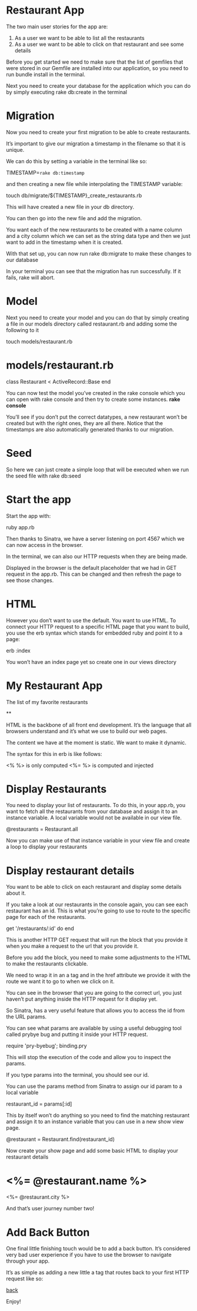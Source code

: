 Restaurant App
==============

The two main user stories for the app are:

1. As a user we want to be able to list all the restaurants
2. As a user we want to be able to click on that restaurant and see some details

Before you get started we need to make sure that the list of gemfiles that were stored in our Gemfile are installed into our application, so you need to run bundle install in the terminal.

Next you need to create your database for the application which you can do by simply executing rake db:create in the terminal

Migration
========

Now you need to create your first migration to be able to create restaurants.

It’s important to give our migration a timestamp in the filename so that it is unique. 

We can do this by setting a variable in the terminal like so:

TIMESTAMP=`rake db:timestamp`

and then creating a new file while interpolating the TIMESTAMP variable:

touch db/migrate/${TIMESTAMP}_create_restaurants.rb

This will have created a new file in your db directory.

You can then go into the new file and add the migration.

You want each of the new restaurants to be created with a name column and a city column which we can set as the string data type and then we just want to add in the timestamp when it is created.

With that set up, you can now run rake db:migrate to make these changes to our database

In your terminal you can see that the migration has run successfully. If it fails, rake will abort.


Model
=====

Next you need to create your model and you can do that by simply creating a file in our models directory called restaurant.rb and adding some the following to it

touch models/restaurant.rb

# models/restaurant.rb
class Restaurant < ActiveRecord::Base
end

You can now test the model you’ve created in the rake console which you can open with rake console and then try to create some instances. **rake console**

You’ll see if you don’t put the correct datatypes, a new restaurant won’t be created but with the right ones, they are all there. Notice that the timestamps are also automatically generated thanks to our migration.


Seed
====

So here we can just create a simple loop that will be executed when we run the seed file with rake db:seed


Start the app
==========

Start the app with:

ruby app.rb

Then thanks to Sinatra, we have a server listening on port 4567 which we can now access in the browser.

In the terminal, we can also our HTTP requests when they are being made.

Displayed in the browser is the default placeholder that we had in GET request in the app.rb. This can be changed and then refresh the page to see those changes.


HTML
=====

However you don’t want to use the default. You want to use HTML. To connect your HTTP request to a specific HTML page that you want to build, you use the erb syntax which stands for embedded ruby and point it to a page:

erb :index

You won’t have an index page yet so create one in our views directory

<h1>My Restaurant App</h1>
<p>The list of my favorite restaurants</p>**

HTML is the backbone of all front end development. It’s the language that all browsers understand and it’s what we use to build our web pages.

The content we have at the moment is static. We want to make it dynamic.

The syntax for this in erb is like follows:

<% %> is only computed
<%= %> is computed and injected


Display Restaurants
===============

You need to display your list of restaurants. To do this, in your app.rb, you want to fetch all the restaurants from your database and assign it to an instance variable. A local variable would not be available in our view file.

@restaurants = Restaurant.all

Now you can make use of that instance variable in your view file and create a loop to display your restaurants


Display restaurant details
====================

You want to be able to click on each restaurant and display some details about it.

If you take a look at our restaurants in the console again, you can see each restaurant has an id. This is what you’re going to use to route to the specific page for each of the restaurants.

get '/restaurants/:id' do
end

This is another HTTP GET request that will run the block that you provide it when you make a request to the url that you provide it.

Before you add the block, you need to make some adjustments to the HTML to make the restaurants clickable.

We need to wrap it in an a tag and in the href attribute we provide it with the route we want it to go to when we click on it.

You can see in the browser that you are going to the correct url, you just haven’t put anything inside the HTTP request for it display yet.

So Sinatra, has a very useful feature that allows you to access the id from the URL params.

You can see what params are available by using a useful debugging tool called prybye bug and putting it inside your HTTP request.

require 'pry-byebug'; binding.pry

This will stop the execution of the code and allow you to inspect the params.

If you type params into the terminal, you should see our id.

You can use the params method from Sinatra to assign our id param to a local variable

restaurant_id = params[:id]

This by itself won’t do anything so you need to find the matching restaurant and assign it to an instance variable that you can use in a new show view page.

@restaurant = Restaurant.find(restaurant_id)

Now create your show page and add some basic HTML to display your restaurant details

<h1><%= @restaurant.name %></h1>
<p><%= @restaurant.city %></p>

And that’s user journey number two!


Add Back Button
=============

One final little finishing touch would be to add a back button. It’s considered very bad user experience if you have to use the browser to navigate through your app.

It’s as simple as adding a new little a tag that routes back to your first HTTP request like so:

<a href="/">back</a>


Enjoy!